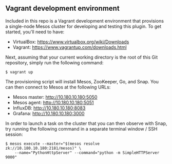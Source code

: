 ## Vagrant development environment

Included in this repo is a Vagrant development environment that provisions a single-node Mesos cluster for developing
and testing this plugin. To get started, you'll need to have:

  * VirtualBox: <https://www.virtualbox.org/wiki/Downloads>
  * Vagrant: <https://www.vagrantup.com/downloads.html>

Next, assuming that your current working directory is the root of this Git repository, simply run the following command:

```
$ vagrant up
```

The provisioning script will install Mesos, ZooKeeper, Go, and Snap. You can then connect to Mesos at the following
URLs:

  * Mesos master: <http://10.180.10.180:5050>
  * Mesos agent: <http://10.180.10.180:5051>
  * InfluxDB: <http://10.180.10.180:8083>
  * Grafana: <http://10.180.10.180:3000>

In order to launch a task on the cluster that you can then observe with Snap, try running the following command in a
separate terminal window / SSH session:

```
$ mesos execute --master="$(mesos resolve zk://10.180.10.180:2181/mesos)" \
    --name="PythonHttpServer" --command="python -m SimpleHTTPServer 9000"
```
